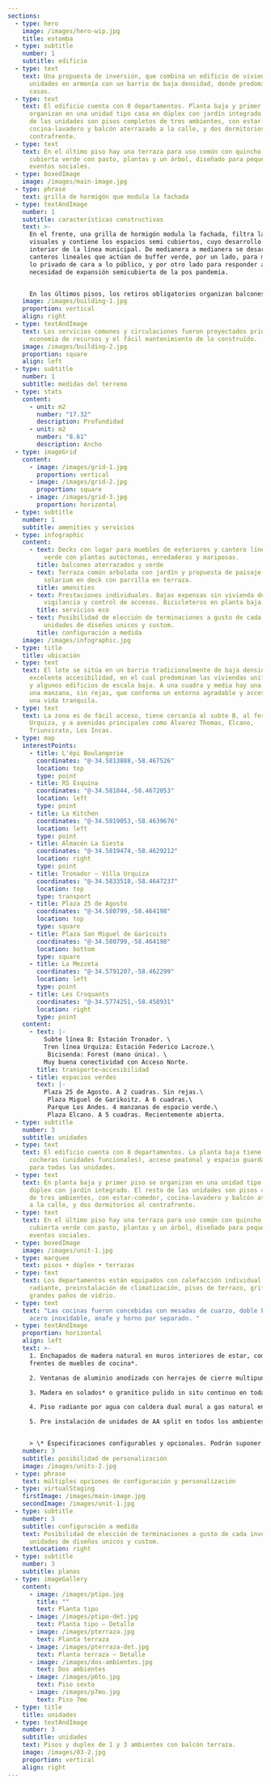 ```yaml
---
sections:
  - type: hero
    image: /images/hero-wip.jpg
    title: estomba
  - type: subtitle
    number: 1
    subtitle: edificio
  - type: text
    text: Una propuesta de inversión, que combina un edificio de vivienda de pocas
      unidades en armonía con un barrio de baja densidad, donde predominan las
      casas.
  - type: text
    text: El edificio cuenta con 8 departamentos. Planta baja y primer piso se
      organizan en una unidad tipo casa en dúplex con jardín integrado. El resto
      de las unidades son pisos completos de tres ambientes, con estar-comedor,
      cocina-lavadero y balcón aterrazado a la calle, y dos dormitorios al
      contrafrente.
  - type: text
    text: En el último piso hay una terraza para uso común con quincho, deck,
      cubierta verde con pasto, plantas y un árbol, diseñado para pequeños
      eventos sociales.
  - type: boxedImage
    image: /images/main-image.jpg
  - type: phrase
    text: grilla de hormigón que modula la fachada
  - type: textAndImage
    number: 1
    subtitle: características constructivas
    text: >-
      En el frente, una grilla de hormigón modula la fachada, filtra las
      visuales y contiene los espacios semi cubiertos, cuyo desarrollo es al
      interior de la línea municipal. De medianera a medianera se desarrollan
      canteros lineales que actúan de buffer verde, por un lado, para mantener
      lo privado de cara a lo público, y por otro lado para responder a la
      necesidad de expansión semicubierta de la pos pandemia.


      En los últimos pisos, los retiros obligatorios organizan balcones y terrazas diferenciadas. Una de ellas para uso común con quincho, deck y terraza verde, pasto, plantas y un árbol para sombra. La otra privada perteneciente a la unidad del remate.
    image: /images/building-1.jpg
    proportion: vertical
    align: right
  - type: textAndImage
    text: Los servicios comunes y circulaciones fueron proyectados priorizando la
      economía de recursos y el fácil mantenimiento de lo construído.
    image: /images/building-2.jpg
    proportion: square
    align: left
  - type: subtitle
    number: 1
    subtitle: medidas del terreno
  - type: stats
    content:
      - unit: m2
        number: "17.32"
        description: Profundidad
      - unit: m2
        number: "8.61"
        description: Ancho
  - type: imageGrid
    content:
      - image: /images/grid-1.jpg
        proportion: vertical
      - image: /images/grid-2.jpg
        proportion: square
      - image: /images/grid-3.jpg
        proportion: horizontal
  - type: subtitle
    number: 1
    subtitle: amenities y servicios
  - type: infographic
    content:
      - text: Decks con lugar para muebles de exteriores y cantero lineal para pantalla
          verde con plantas autóctonas, enredaderas y mariposas.
        title: balcones aterrazados y verde
      - text: Terraza común arbolada con jardín y propuesta de paisaje. Quincho y
          solarium en deck con parrilla en terraza.
        title: amenities
      - text: Prestaciones individuales. Bajas expensas sin vivienda de encargado. Video
          vigilancia y control de accesos. Bicicleteros en planta baja.
        title: servicios eco
      - text: Posibilidad de elección de terminaciones a gusto de cada inversor. Pocas
          unidades de diseños unicos y custom.
        title: configuración a medida
    image: /images/infographic.jpg
  - type: title
    title: ubicación
  - type: text
    text: El lote se sitúa en un barrio tradicionalmente de baja densidad, con
      excelente accesibilidad, en el cual predominan las viviendas unifamiliares
      y algunos edificios de escala baja. A una cuadra y media hay una plaza de
      una manzana, sin rejas, que conforma un entorno agradable y accesible para
      una vida tranquila.
  - type: text
    text: La zona es de fácil acceso, tiene cercanía al subte B, al ferrocarril
      Urquiza, y a avenidas principales como Alvarez Thomas, Elcano,
      Triunvirato, Los Incas.
  - type: map
    interestPoints:
      - title: L'épi Boulangerie
        coordinates: "@-34.5813888,-58.467526"
        location: top
        type: point
      - title: RS Esquina
        coordinates: "@-34.581844,-58.4672053"
        location: left
        type: point
      - title: La Kitchen
        coordinates: "@-34.5819053,-58.4639676"
        location: left
        type: point
      - title: Almacén La Siesta
        coordinates: "@-34.5819474,-58.4629212"
        location: right
        type: point
      - title: Tronador – Villa Urquiza
        coordinates: "@-34.5833518,-58.4647237"
        location: top
        type: transport
      - title: Plaza 25 de Agosto
        coordinates: "@-34.580799,-58.464198"
        location: top
        type: square
      - title: Plaza San Miguel de Garicoits
        coordinates: "@-34.580799,-58.464198"
        location: bottom
        type: square
      - title: La Mezzeta
        coordinates: "@-34.5791207,-58.462299"
        location: left
        type: point
      - title: Les Croquants
        coordinates: "@-34.5774251,-58.458931"
        location: right
        type: point
    content:
      - text: |-
          Subte línea B: Estación Tronador. \
          Tren línea Urquiza: Estación Federico Lacroze.\
           Bicisenda: Forest (mano única). \
          Muy buena conectividad con Acceso Norte.
        title: transporte–accesibilidad
      - title: espacios verdes
        text: |-
          Plaza 25 de Agosto. A 2 cuadras. Sin rejas.\
           Plaza Miguel de Garikoitz. A 6 cuadras.\
           Parque Los Andes. 4 manzanas de espacio verde.\
           Plaza Elcano. A 5 cuadras. Recientemente abierta.
  - type: subtitle
    number: 3
    subtitle: unidades
  - type: text
    text: El edificio cuenta con 8 departamentos. La planta baja tiene al frente dos
      cocheras (unidades funcionales), acceso peatonal y espacio guarda bicis
      para todas las unidades.
  - type: text
    text: En planta baja y primer piso se organizan en una unidad tipo casa en
      dúplex con jardín integrado. El resto de las unidades son pisos completos
      de tres ambientes, con estar-comedor, cocina-lavadero y balcón aterrazado
      a la calle, y dos dormitorios al contrafrente.
  - type: text
    text: En el último piso hay una terraza para uso común con quincho, deck,
      cubierta verde con pasto, plantas y un árbol, diseñado para pequeños
      eventos sociales.
  - type: boxedImage
    image: /images/unit-1.jpg
  - type: marquee
    text: pisos • dúplex • terrazas
  - type: text
    text: Los departamentos están equipados con calefacción individual por piso
      radiante, preinstalación de climatización, pisos de terrazo, griferías FV,
      grandes paños de vidrio.
  - type: text
    text: "Las cocinas fueron concebidas con mesadas de cuarzo, doble bachas de
      acero inoxidable, anafe y horno por separado. "
  - type: textAndImage
    proportion: horizontal
    align: left
    text: >-
      1. Enchapados de madera natural en muros interiores de estar, comedor y
      frentes de muebles de cocina*.

      2. Ventanas de aluminio anodizado con herrajes de cierre multipunto y DVH*.

      3. Madera en solados* o granítico pulido in situ continuo en todas las unidades.

      4. Piso radiante por agua con caldera dual mural a gas natural en todas las unidades.

      5. Pre instalación de unidades de AA split en todos los ambientes. Energía y caños de refrigeración embutidos.


      > \* Especificaciones configurables y opcionales. Podrán suponer costos adicionales.
    number: 3
    subtitle: posibilidad de personalización
    image: /images/units-2.jpg
  - type: phrase
    text: múltiples opciones de configuración y personalización
  - type: virtualStaging
    firstImage: /images/main-image.jpg
    secondImage: /images/unit-1.jpg
  - type: subtitle
    number: 3
    subtitle: configuración a medida
    text: Posibilidad de elección de terminaciones a gusto de cada inversor. Pocas
      unidades de diseños unicos y custom.
    textLocation: right
  - type: subtitle
    number: 3
    subtitle: planos
  - type: imageGallery
    content:
      - image: /images/ptipo.jpg
        title: ""
        text: Planta tipo
      - image: /images/ptipo-det.jpg
        text: Planta tipo – Detalle
      - image: /images/pterraza.jpg
        text: Planta terraza
      - image: /images/pterraza-det.jpg
        text: Planta terraza – Detalle
      - image: /images/dos-ambientes.jpg
        text: Dos ambientes
      - image: /images/p6to.jpg
        text: Piso sexto
      - image: /images/p7mo.jpg
        text: Piso 7mo
  - type: title
    title: unidades
  - type: textAndImage
    number: 3
    subtitle: unidades
    text: Pisos y duplex de 1 y 3 ambientes con balcón terraza.
    image: /images/03-2.jpg
    proportion: vertical
    align: right
---
```

